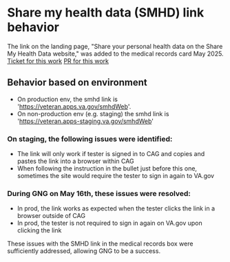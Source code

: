 # Share my health data (SMHD) link behavior
The link on the landing page, "Share your personal health data on the Share My Health Data website,"  was added to the medical records card May 2025. 
[Ticket for this work](https://github.com/orgs/department-of-veterans-affairs/projects/1420/views/1?pane=issue&itemId=107332146&issue=department-of-veterans-affairs%7Cva.gov-team%7C108088)
[PR for this work](https://github.com/department-of-veterans-affairs/vets-website/pull/36133)

## Behavior based on environment
- On production env, the smhd link is 'https://veteran.apps.va.gov/smhdWeb'.
- On non-production env (e.g. staging) the smhd link is 'https://veteran.apps-staging.va.gov/smhdWeb'

### On staging, the following issues were identified:
- The link will only work if tester is signed in to CAG and copies and pastes the link into a browser within CAG
- When following the instruction in the bullet just before this one, sometimes the site would require the tester to sign in again to VA.gov

### During GNG on May 16th, these issues were resolved:
- In prod, the link works as expected when the tester clicks the link in a browser outside of CAG
- In prod, the tester is not required to sign in again on VA.gov upon clicking the link

These issues with the SMHD link in the medical records box were sufficiently addressed, allowing GNG to be a success.
